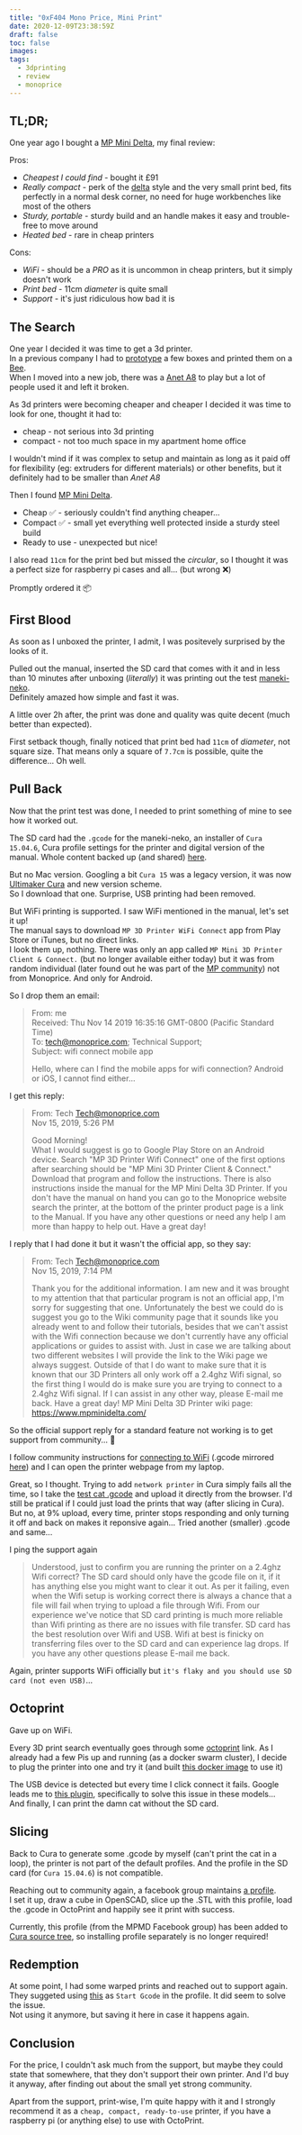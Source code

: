 ```yaml
---
title: "0xF404 Mono Price, Mini Print"
date: 2020-12-09T23:38:59Z
draft: false
toc: false
images:
tags: 
  - 3dprinting
  - review
  - monoprice
---
```


## TL;DR;

One year ago I bought a [MP Mini Delta](https://www.monoprice.uk/collections/3d-printers/products/monoprice-mp-mini-delta-3d-printer), my final review:

Pros:
* *Cheapest I could find* - bought it £91
* *Really compact* - perk of the [delta](https://3dinsider.com/what-is-a-delta-3d-printer/) style and the very small print bed, fits perfectly in a normal desk corner, no need for huge workbenches like most of the others
* *Sturdy, portable* - sturdy build and an handle makes it easy and trouble-free to move around
* *Heated bed* - rare in cheap printers

Cons:
* *WiFi* - should be a *PRO* as it is uncommon in cheap printers, but it simply doesn't work
* *Print bed* - 11cm *diameter* is quite small
* *Support* - it's just ridiculous how bad it is


## The Search

One year I decided it was time to get a 3d printer.  
In a previous company I had to [prototype](https://www.openscad.org/) a few boxes and printed them on a [Bee](https://shop.beeverycreative.com/produto/beethefirstplus/).  
When I moved into a new job, there was a [Anet A8](https://www.anet3d.com/product/a8-plus-diy/) to play but a lot of people used it and left it broken.

As 3d printers were becoming cheaper and cheaper I decided it was time to look for one, thought it had to:
* cheap - not serious into 3d printing
* compact - not too much space in my apartment home office

I wouldn't mind if it was complex to setup and maintain as long as it paid off for flexibility (eg: extruders for different materials) or other benefits, but it definitely had to be smaller than *Anet A8*

Then I found [MP Mini Delta](https://www.monoprice.uk/collections/3d-printers/products/monoprice-mp-mini-delta-3d-printer).
* Cheap  :white_check_mark: - seriously couldn't find anything cheaper...
* Compact :white_check_mark: - small yet everything well protected inside a sturdy steel build
* Ready to use - unexpected but nice!

I also read `11cm` for the print bed but missed the *circular*, so I thought it was a perfect size for raspberry pi cases and all... (but wrong :x:)

Promptly ordered it :package: 

## First Blood

As soon as I unboxed the printer, I admit, I was positevely surprised by the looks of it.

Pulled out the manual, inserted the SD card that comes with it and in less than 10 minutes after unboxing (*literally*) it was printing out the test [maneki-neko](https://en.wikipedia.org/wiki/Maneki-neko).  
Definitely amazed how simple and fast it was.

A little over 2h after, the print was done and quality was quite decent (much better than expected).

First setback though, finally noticed that print bed had `11cm` of *diameter*, not square size. That means only a square of `7.7cm` is possible, quite the difference... Oh well.

## Pull Back

Now that the print test was done, I needed to print something of mine to see how it worked out.

The SD card had the `.gcode` for the maneki-neko, an installer of `Cura 15.04.6`, Cura profile settings for the printer and digital version of the manual. Whole content backed up (and shared) [here](https://github.com/fopina/mp-mini-delta-cura/tree/main/original-but-old).

But no Mac version. Googling a bit `Cura 15` was a legacy version, it was now [Ultimaker Cura](https://ultimaker.com/software/ultimaker-cura) and new version scheme.  
So I download that one. Surprise, USB printing had been removed.

But WiFi printing is supported. I saw WiFi mentioned in the manual, let's set it up!  
The manual says to download `MP 3D Printer WiFi Connect` app from Play Store or iTunes, but no direct links.  
I look them up, nothing. There was only an app called `MP Mini 3D Printer Client & Connect.` (but no longer available either today) but it was from random individual (later found out he was part of the [MP community](https://www.mpminidelta.com/)) not from Monoprice. And only for Android.

So I drop them an email:

> From: me  
> Received: Thu Nov 14 2019 16:35:16 GMT-0800 (Pacific Standard Time)  
> To: tech@monoprice.com; Technical Support;  
> Subject: wifi connect mobile app  
> 
> Hello, where can I find the mobile apps for wifi connection? Android or iOS, I cannot find either...

I get this reply:

> From: Tech <Tech@monoprice.com>  
> Nov 15, 2019, 5:26 PM  
> 
> Good Morning!  
> What I would suggest is go to Google Play Store on an Android device. Search "MP 3D Printer Wifi Connect" one of the first options after searching should be "MP Mini 3D Printer Client & Connect." Download that program and follow the instructions. There is also instructions inside the manual for the MP Mini Delta 3D  Printer. If you don't have the manual on hand you can go to the Monoprice website search the printer, at the bottom of the printer product page is a link to the Manual. If you have any other questions or need any help I am more than happy to help out. Have a great day!

I reply that I had done it but it wasn't the official app, so they say:

> From: Tech <Tech@monoprice.com>  
> Nov 15, 2019, 7:14 PM  
>
> Thank you for the additional information. I am new and it was brought to my attention that that particular program is not an official app, I'm sorry for suggesting that one. Unfortunately the best we could do is suggest you go to the Wiki community page that it sounds like you already went to and follow their tutorials, besides that we can't assist with the Wifi connection because we don't currently have any official applications or guides to assist with. Just in case we are talking about two different websites I will provide the link to the Wiki page we always suggest. Outside of that I do want to make sure that it is known that our 3D Printers all only work off a 2.4ghz Wifi signal, so the first thing I would do is make sure you are trying to connect to a 2.4ghz Wifi signal. If I can assist in any other way, please E-mail me back. Have a great day!
> MP Mini Delta 3D Printer wiki page: https://www.mpminidelta.com/

So the official support reply for a standard feature not working is to get support from community... :facepalm:

I follow community instructions for [connecting to WiFi](https://www.mpminidelta.com/wifi/g-code_file) (.gcode mirrored [here](https://github.com/fopina/mp-mini-delta-cura/blob/main/original-but-old/wifi_setup.gcode)) and I can open the printer webpage from my laptop.

Great, so I thought. Trying to add `network printer` in Cura simply fails all the time, so I take the [test cat .gcode](https://github.com/fopina/mp-mini-delta-cura/blob/main/original-but-old/auto00-demoCAT.g) and upload it directly from the browser. I'd still be pratical if I could just load the prints that way (after slicing in Cura).  
But no, at 9% upload, every time, printer stops responding and only turning it off and back on makes it reponsive again... Tried another (smaller) .gcode and same...

I ping the support again

 > Understood, just to confirm you are running the printer on a 2.4ghz Wifi correct? The SD card should only have the gcode file on it, if it has anything else you might want to clear it out. As per it failing, even when the Wifi setup is working correct there is always a chance that a file will fail when trying to upload a file through Wifi. From our experience we've notice that SD card printing is much more reliable than Wifi printing as there are no issues with file transfer. SD card has the best resolution over Wifi and USB. Wifi at best is finicky on transferring files over to the SD card and can experience lag drops. If you have any other questions please E-mail me back. 

 Again, printer supports WiFi officially but `it's flaky and you should use SD card (not even USB)`...

## Octoprint

Gave up on WiFi.

Every 3D print search eventually goes through some [octoprint](https://octoprint.org/) link. As I already had a few Pis up and running (as a docker swarm cluster), I decide to plug the printer into one and try it (and built [this docker image](https://github.com/fopina/docker-octoprint) to use it)

The USB device is detected but every time I click connect it fails. Google leads me to [this plugin](https://mpminidelta.com/octoprint/serial_double_open_plugin), specifically to solve this issue in these models...  
And finally, I can print the damn cat without the SD card.

## Slicing

Back to Cura to generate some .gcode by myself (can't print the cat in a loop), the printer is not part of the default profiles. And the profile in the SD card (for `Cura 15.04.6`) is not compatible.

Reaching out to community again, a facebook group maintains [a profile](https://www.mpminidelta.com/slicers/cura).  
I set it up, draw a cube in OpenSCAD, slice up the .STL with this profile, load the .gcode in OctoPrint and happily see it print with success.

Currently, this profile (from the MPMD Facebook group) has been added to [Cura source tree](https://github.com/Ultimaker/Cura/blob/master/resources/definitions/mp_mini_delta.def.json), so installing profile separately is no longer required!

## Redemption

At some point, I had some warped prints and reached out to support again. They suggeted using [this](https://github.com/fopina/mp-mini-delta-cura/blob/main/start_code.gcode) as `Start Gcode` in the profile. It did seem to solve the issue.  
Not using it anymore, but saving it here in case it happens again.

## Conclusion

For the price, I couldn't ask much from the support, but maybe they could state that somewhere, that they don't support their own printer. And I'd buy it anyway, after finding out about the small yet strong community.

Apart from the support, print-wise, I'm quite happy with it and I strongly recommend it as a `cheap, compact, ready-to-use` printer, if you have a raspberry pi (or anything else) to use with OctoPrint.
